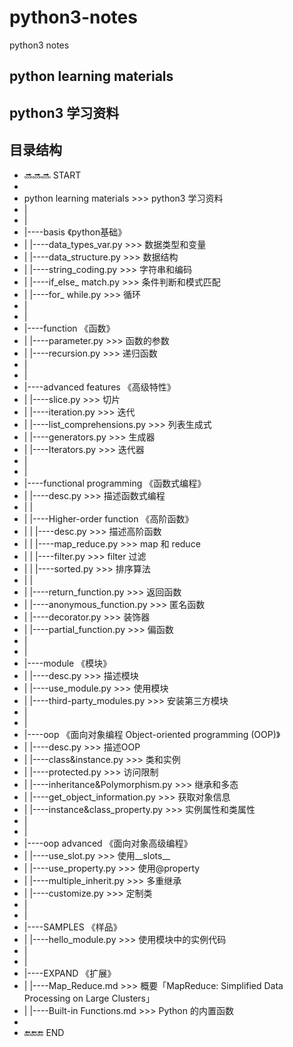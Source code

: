 # python3-notes
python3 notes


## python learning materials
## python3 学习资料

## 目录结构

* 🔜🔜🔜  START
* 
* python learning materials   >>> python3 学习资料
* |
* |
* |----basis  《python基础》
* |    |----data_types_var.py    >>> 数据类型和变量
* |    |----data_structure.py    >>> 数据结构
* |    |----string_coding.py     >>> 字符串和编码
* |    |----if_else_ match.py    >>> 条件判断和模式匹配
* |    |----for_ while.py        >>> 循环
* |
* |
* |----function  《函数》
* |    |----parameter.py    >>> 函数的参数
* |    |----recursion.py    >>> 递归函数
* |
* |
* |----advanced features  《高级特性》
* |    |----slice.py                  >>> 切片
* |    |----iteration.py              >>> 迭代
* |    |----list_comprehensions.py    >>> 列表生成式
* |    |----generators.py             >>> 生成器
* |    |----Iterators.py              >>> 迭代器
* |
* |
* |----functional programming  《函数式编程》
* |    |----desc.py                  >>> 描述函数式编程
* |    |
* |    |----Higher-order function  《高阶函数》
* |    |    |----desc.py          >>> 描述高阶函数
* |    |    |----map_reduce.py    >>> map 和 reduce
* |    |    |----filter.py        >>> filter 过滤
* |    |    |----sorted.py        >>> 排序算法
* |    |
* |    |----return_function.py       >>> 返回函数
* |    |----anonymous_function.py    >>> 匿名函数
* |    |----decorator.py             >>> 装饰器
* |    |----partial_function.py      >>> 偏函数
* |
* |
* |----module  《模块》
* |    |----desc.py                   >>> 描述模块
* |    |----use_module.py             >>> 使用模块
* |    |----third-party_modules.py    >>> 安装第三方模块
* |
* |
* |----oop  《面向对象编程 Object-oriented programming (OOP)》
* |    |----desc.py                        >>> 描述OOP
* |    |----class&instance.py              >>> 类和实例
* |    |----protected.py                   >>> 访问限制
* |    |----inheritance&Polymorphism.py    >>> 继承和多态
* |    |----get_object_information.py      >>> 获取对象信息
* |    |----instance&class_property.py     >>> 实例属性和类属性
* |
* |
* |----oop advanced  《面向对象高级编程》
* |    |----use_slot.py            >>> 使用__slots__
* |    |----use_property.py        >>> 使用@property
* |    |----multiple_inherit.py    >>> 多重继承
* |    |----customize.py           >>> 定制类
* |
* |
* |----SAMPLES  《样品》
* |    |----hello_module.py    >>> 使用模块中的实例代码
* |
* |
* |----EXPAND  《扩展》
* |    |----Map_Reduce.md            >>> 概要「MapReduce: Simplified Data Processing on Large Clusters」
* |    |----Built-in Functions.md    >>> Python 的内置函数
* 
* 🔚🔚🔚  END